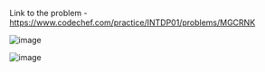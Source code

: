 Link to the problem - https://www.codechef.com/practice/INTDP01/problems/MGCRNK


![image](https://github.com/Haleshot/Competitive-Programming/assets/57552973/787f1a6a-460c-4dcc-9814-49aafa196f0a)


![image](https://github.com/Haleshot/Competitive-Programming/assets/57552973/50c2da23-e715-4633-98d2-e0617f51b77c)
